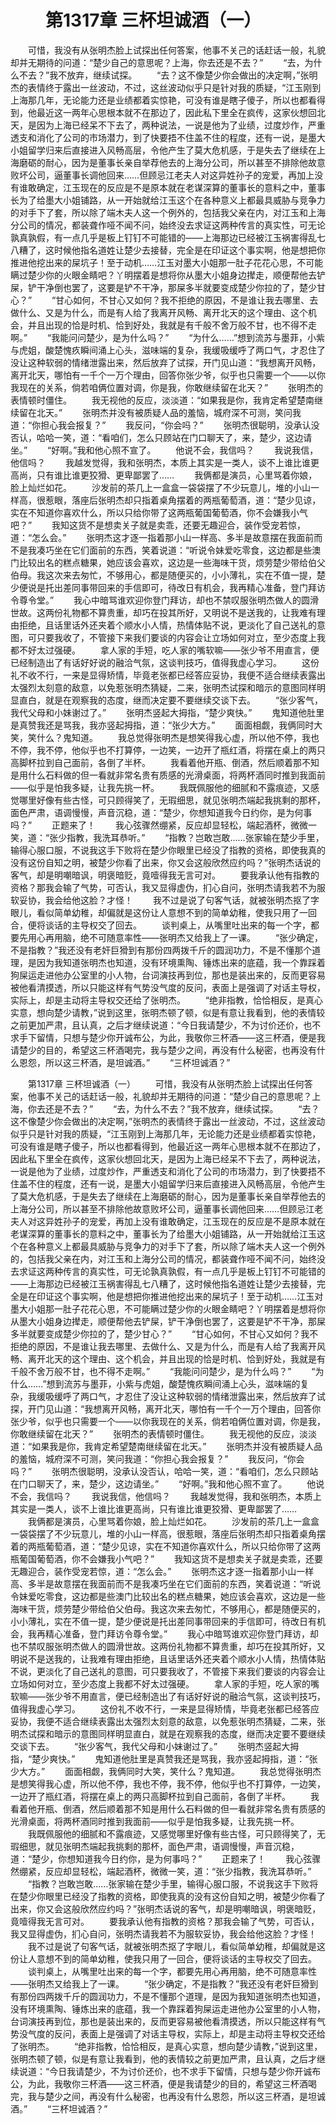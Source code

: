 # 　　第1317章 三杯坦诚酒（一）
　　可惜，我没有从张明杰脸上试探出任何答案，他事不关己的话赶话一般，礼貌却并无期待的问道：“楚少自己的意思呢？上海，你去还是不去？”
　　“去，为什么不去？”我不放弃，继续试探。
　　“去？这不像楚少你会做出的决定啊，”张明杰的表情终于露出一丝波动，不过，这丝波动似乎只是针对我的质疑，“江玉刚到上海那几年，无论能力还是业绩都着实惊艳，可没有谁是瞎子傻子，所以也都看得到，他最近这一两年心思根本就不在那边了，因此私下里全在疯传，这家伙想回北天，是因为上海已经呆不下去了，两种说法，一说是他为了业绩，过度炒作，严重透支和消化了公司的市场潜力，到了快要捂不住盖不住的程度，还有一说，是墨大小姐留学归来后直接进入风畅高层，令他产生了莫大危机感，于是失去了继续在上海磨砺的耐心，因为是董事长亲自举荐他去的上海分公司，所以甚至不排除他故意败坏公司，逼董事长调他回来……但顾忌江老夫人对这异姓孙子的宠爱，再加上没有谁敢确定，江玉现在的反应是不是原本就在老谋深算的董事长的意料之中，董事长为了给墨大小姐铺路，从一开始就给江玉这个在各种意义上都最具威胁与竞争力的对手下了套，所以除了端木夫人这一个例外的，包括我父亲在内，对江玉和上海分公司的情况，都装聋作哑不闻不问，始终没去求证这两种传言的真实性，可无论孰真孰假，有一点几乎是板上钉钉不可能错的——上海那边已经被江玉祸害得乱七八糟了，这时候他指名道姓让楚少去接替，完全是在印证这个事实啊，他是想把你推进他挖出来的屎坑子！至于动机……江玉对墨大小姐那一肚子花花心思，不可能瞒过楚少你的火眼金睛吧？丫明摆着是想将你从墨大小姐身边撵走，顺便帮他去铲屎，铲干净倒也罢了，这要是铲不干净，那屎多半就要变成楚少你拉的了，楚少甘心？”
　　“甘心如何，不甘心又如何？我不拒绝的原因，不是谁让我去哪里、去做什么、又是为什么，而是有人给了我离开风畅、离开北天的这个理由、这个机会，并且出现的恰是时机、恰到好处，我就是有千般不舍万般不甘，也不得不走啊。”
　　“我能问问楚少，是为什么吗？”
　　“为什么……”想到流苏与墨菲，小紫与虎姐，酸楚愧疚瞬间涌上心头，滋味端的复杂，我缓吸缓呼了两口气，才忍住了没让这种软弱的情绪泄露出来，然后放弃了试探，开门见山道：“我想离开风畅，离开北天，哪怕有一千个一万个理由，回答你张少爷，似乎也只需要一个——以你我现在的关系，倘若咱俩位置对调，你是我，你敢继续留在北天？”
　　张明杰的表情顿时僵住。
　　我无视他的反应，淡淡道：“如果我是你，我肯定希望楚南继续留在北天。”
　　张明杰并没有被质疑人品的羞恼，城府深不可测，笑问我道：“你担心我会报复？”
　　我反问，“你会吗？”
　　张明杰很聪明，没承认没否认，哈哈一笑，道：“看咱们，怎么只顾站在门口聊天了，来，楚少，这边请坐。”
　　“好啊。”我和他心照不宣了。
　　他说不会，我信吗？
　　我说我信，他信吗？
　　我越发觉得，我和张明杰，本质上其实是一类人，谈不上谁比谁更高尚，只有谁比谁更狡猾、更卑鄙罢了……
　　我俩都是演员，心里骂着你娘，脸上灿烂如花。
　　沙发前的茶几上一盒盒一袋袋摆了不少玩意儿，堆的小山一样高，很惹眼，落座后张明杰却只指着桌角摆着的两瓶葡萄酒，道：“楚少见谅，实在不知道你喜欢什么，所以只给你带了这两瓶葡国葡萄酒，你不会嫌我小气吧？”
　　我知这货不是想卖关子就是卖乖，还要无趣迎合，装作受宠若惊，道：“怎么会。”
　　张明杰这才逐一指着那小山一样高、多半是故意摆在我面前而不是我凑巧坐在它们面前的东西，笑着说道：“听说令妹爱吃零食，这边都是些澳门比较出名的糕点糖果，她应该会喜欢，这边是一些海味干货，烦劳楚少带给伯父伯母。我这次来去匆忙，不够用心，都是随便买的，小小薄礼，实在不值一提，楚少便说是托出差同事带回来的手信即可，待改日有机会，我再精心准备，登门拜访令尊令堂。”
　　我心中暗骂谁欢迎你登门拜访，却也不禁叹服张明杰做人的圆滑世故。这两份礼物都不算贵重，却巧在投其所好，又明说不是送我的，让我难有理由拒绝，且话里话外还夹着个顺水小人情，热情体贴不说，更淡化了自己送礼的意图，可只要我收了，不管接下来我们要谈的内容会让立场如何对立，至少态度上我都不好太过强硬。
　　拿人家的手短，吃人家的嘴软嘛——张少爷不用直言，便已经制造出了有话好好说的融洽气氛，这谈判技巧，值得我虚心学习。
　　这份礼不收不行，一来是显得矫情，毕竟老张都已经答应妥协，我便不适合继续表露出太强烈太刻意的敌意，以免惹张明杰猜疑，二来，张明杰试探和暗示的意图同样明显直白，就是在观察我的态度，继而决定要不要继续交谈下去。
　　“张少客气，我代父母和小妹谢过了。”
　　张明杰竖起大拇指，“楚少爽快。”
　　鬼知道他肚里是真赞我还是骂我，我亦竖起拇指，道：“张少大方。”
　　面面相觑，我俩同时大笑，笑什么？鬼知道。
　　我总觉得张明杰是想笑得我心虚，所以他不停，我也不停，我不停，他似乎也不打算停，一边笑，一边开了瓶红酒，将摆在桌上的两只高脚杯拉到自己面前，各倒了半杯。
　　我看着他开瓶、倒酒，然后顺着那不知是用什么石料做的但一看就非常名贵有质感的光滑桌面，将两杯酒同时推到我面前——似乎是怕我多疑，让我先挑一杯。
　　我既佩服他的细腻和不露痕迹，又感觉哪里好像有些古怪，可只顾得笑了，无瑕细思，就见张明杰端起我挑剩的那杯，面色严肃，语调慢慢，声音沉稳，道：“楚少，你想知道我今日约你，是为何事吗？”
　　正题来了！
　　我心弦骤然绷紧，反应却显轻松，端起酒杯，微微一笑，道：“张少指教，我洗耳恭听。”
　　“指教？岂敢岂敢……张家输在楚少手里，输得心服口服，不说我这手下败将在楚少你眼里已经没了指教的资格，即使我真的没有这份自知之明，被楚少你看了出来，你又会这般欣然应约吗？”张明杰话说的客气，却是明嘲暗讽，明褒暗贬，竟噎得我无言可对。
　　要我承认他有指教的资格？那我会输了气势，可否认，我又显得虚伪，扪心自问，张明杰请我若不为服软妥协，我会给他这脸？才怪！
　　我不过是说了句客气话，就被张明杰抠了字眼儿，看似简单幼稚，却偏就是这份让人意想不到的简单幼稚，使我只用了一回合，便将谈话的主导权交了回去。
　　谈判桌上，从嘴里吐出来的每一个字，都要先用心再用脑，绝不可随意率性——张明杰又给我上了一课。
　　“张少确定，不是指教？”我还没有老奸巨猾到有那份四两拨千斤的圆润功力，不是不懂那个道理，是因为我知道张明杰也知道，没有环境熏陶、锤炼出来的底蕴，我一个靠踩着狗屎运走进他办公室里的小人物，台词演技再到位，那也是装出来的，反而更容易被他看清摸透，所以只能这样有气势没气度的反问，表面上是强调了对话主导权，实际上，却是主动将主导权交还给了张明杰。
　　“绝非指教，恰恰相反，是真心实意，想向楚少请教，”说到这里，张明杰顿了顿，似是有意让我看到，他的表情较之前更加严肃，且认真，之后才继续说道：“今日我请楚少，不为讨价还价，也不求手下留情，只想与楚少你开诚布公，为此，我敬你三杯酒——这三杯酒，便是我请楚少的目的，希望这三杯酒喝完，我与楚少之间，再没有什么秘密，也再没有什么恩怨，所以这三杯酒，是坦诚酒。”
　　“三杯坦诚酒？”

　　第1317章 三杯坦诚酒（一）
　　可惜，我没有从张明杰脸上试探出任何答案，他事不关己的话赶话一般，礼貌却并无期待的问道：“楚少自己的意思呢？上海，你去还是不去？”
　　“去，为什么不去？”我不放弃，继续试探。
　　“去？这不像楚少你会做出的决定啊，”张明杰的表情终于露出一丝波动，不过，这丝波动似乎只是针对我的质疑，“江玉刚到上海那几年，无论能力还是业绩都着实惊艳，可没有谁是瞎子傻子，所以也都看得到，他最近这一两年心思根本就不在那边了，因此私下里全在疯传，这家伙想回北天，是因为上海已经呆不下去了，两种说法，一说是他为了业绩，过度炒作，严重透支和消化了公司的市场潜力，到了快要捂不住盖不住的程度，还有一说，是墨大小姐留学归来后直接进入风畅高层，令他产生了莫大危机感，于是失去了继续在上海磨砺的耐心，因为是董事长亲自举荐他去的上海分公司，所以甚至不排除他故意败坏公司，逼董事长调他回来……但顾忌江老夫人对这异姓孙子的宠爱，再加上没有谁敢确定，江玉现在的反应是不是原本就在老谋深算的董事长的意料之中，董事长为了给墨大小姐铺路，从一开始就给江玉这个在各种意义上都最具威胁与竞争力的对手下了套，所以除了端木夫人这一个例外的，包括我父亲在内，对江玉和上海分公司的情况，都装聋作哑不闻不问，始终没去求证这两种传言的真实性，可无论孰真孰假，有一点几乎是板上钉钉不可能错的——上海那边已经被江玉祸害得乱七八糟了，这时候他指名道姓让楚少去接替，完全是在印证这个事实啊，他是想把你推进他挖出来的屎坑子！至于动机……江玉对墨大小姐那一肚子花花心思，不可能瞒过楚少你的火眼金睛吧？丫明摆着是想将你从墨大小姐身边撵走，顺便帮他去铲屎，铲干净倒也罢了，这要是铲不干净，那屎多半就要变成楚少你拉的了，楚少甘心？”
　　“甘心如何，不甘心又如何？我不拒绝的原因，不是谁让我去哪里、去做什么、又是为什么，而是有人给了我离开风畅、离开北天的这个理由、这个机会，并且出现的恰是时机、恰到好处，我就是有千般不舍万般不甘，也不得不走啊。”
　　“我能问问楚少，是为什么吗？”
　　“为什么……”想到流苏与墨菲，小紫与虎姐，酸楚愧疚瞬间涌上心头，滋味端的复杂，我缓吸缓呼了两口气，才忍住了没让这种软弱的情绪泄露出来，然后放弃了试探，开门见山道：“我想离开风畅，离开北天，哪怕有一千个一万个理由，回答你张少爷，似乎也只需要一个——以你我现在的关系，倘若咱俩位置对调，你是我，你敢继续留在北天？”
　　张明杰的表情顿时僵住。
　　我无视他的反应，淡淡道：“如果我是你，我肯定希望楚南继续留在北天。”
　　张明杰并没有被质疑人品的羞恼，城府深不可测，笑问我道：“你担心我会报复？”
　　我反问，“你会吗？”
　　张明杰很聪明，没承认没否认，哈哈一笑，道：“看咱们，怎么只顾站在门口聊天了，来，楚少，这边请坐。”
　　“好啊。”我和他心照不宣了。
　　他说不会，我信吗？
　　我说我信，他信吗？
　　我越发觉得，我和张明杰，本质上其实是一类人，谈不上谁比谁更高尚，只有谁比谁更狡猾、更卑鄙罢了……
　　我俩都是演员，心里骂着你娘，脸上灿烂如花。
　　沙发前的茶几上一盒盒一袋袋摆了不少玩意儿，堆的小山一样高，很惹眼，落座后张明杰却只指着桌角摆着的两瓶葡萄酒，道：“楚少见谅，实在不知道你喜欢什么，所以只给你带了这两瓶葡国葡萄酒，你不会嫌我小气吧？”
　　我知这货不是想卖关子就是卖乖，还要无趣迎合，装作受宠若惊，道：“怎么会。”
　　张明杰这才逐一指着那小山一样高、多半是故意摆在我面前而不是我凑巧坐在它们面前的东西，笑着说道：“听说令妹爱吃零食，这边都是些澳门比较出名的糕点糖果，她应该会喜欢，这边是一些海味干货，烦劳楚少带给伯父伯母。我这次来去匆忙，不够用心，都是随便买的，小小薄礼，实在不值一提，楚少便说是托出差同事带回来的手信即可，待改日有机会，我再精心准备，登门拜访令尊令堂。”
　　我心中暗骂谁欢迎你登门拜访，却也不禁叹服张明杰做人的圆滑世故。这两份礼物都不算贵重，却巧在投其所好，又明说不是送我的，让我难有理由拒绝，且话里话外还夹着个顺水小人情，热情体贴不说，更淡化了自己送礼的意图，可只要我收了，不管接下来我们要谈的内容会让立场如何对立，至少态度上我都不好太过强硬。
　　拿人家的手短，吃人家的嘴软嘛——张少爷不用直言，便已经制造出了有话好好说的融洽气氛，这谈判技巧，值得我虚心学习。
　　这份礼不收不行，一来是显得矫情，毕竟老张都已经答应妥协，我便不适合继续表露出太强烈太刻意的敌意，以免惹张明杰猜疑，二来，张明杰试探和暗示的意图同样明显直白，就是在观察我的态度，继而决定要不要继续交谈下去。
　　“张少客气，我代父母和小妹谢过了。”
　　张明杰竖起大拇指，“楚少爽快。”
　　鬼知道他肚里是真赞我还是骂我，我亦竖起拇指，道：“张少大方。”
　　面面相觑，我俩同时大笑，笑什么？鬼知道。
　　我总觉得张明杰是想笑得我心虚，所以他不停，我也不停，我不停，他似乎也不打算停，一边笑，一边开了瓶红酒，将摆在桌上的两只高脚杯拉到自己面前，各倒了半杯。
　　我看着他开瓶、倒酒，然后顺着那不知是用什么石料做的但一看就非常名贵有质感的光滑桌面，将两杯酒同时推到我面前——似乎是怕我多疑，让我先挑一杯。
　　我既佩服他的细腻和不露痕迹，又感觉哪里好像有些古怪，可只顾得笑了，无瑕细思，就见张明杰端起我挑剩的那杯，面色严肃，语调慢慢，声音沉稳，道：“楚少，你想知道我今日约你，是为何事吗？”
　　正题来了！
　　我心弦骤然绷紧，反应却显轻松，端起酒杯，微微一笑，道：“张少指教，我洗耳恭听。”
　　“指教？岂敢岂敢……张家输在楚少手里，输得心服口服，不说我这手下败将在楚少你眼里已经没了指教的资格，即使我真的没有这份自知之明，被楚少你看了出来，你又会这般欣然应约吗？”张明杰话说的客气，却是明嘲暗讽，明褒暗贬，竟噎得我无言可对。
　　要我承认他有指教的资格？那我会输了气势，可否认，我又显得虚伪，扪心自问，张明杰请我若不为服软妥协，我会给他这脸？才怪！
　　我不过是说了句客气话，就被张明杰抠了字眼儿，看似简单幼稚，却偏就是这份让人意想不到的简单幼稚，使我只用了一回合，便将谈话的主导权交了回去。
　　谈判桌上，从嘴里吐出来的每一个字，都要先用心再用脑，绝不可随意率性——张明杰又给我上了一课。
　　“张少确定，不是指教？”我还没有老奸巨猾到有那份四两拨千斤的圆润功力，不是不懂那个道理，是因为我知道张明杰也知道，没有环境熏陶、锤炼出来的底蕴，我一个靠踩着狗屎运走进他办公室里的小人物，台词演技再到位，那也是装出来的，反而更容易被他看清摸透，所以只能这样有气势没气度的反问，表面上是强调了对话主导权，实际上，却是主动将主导权交还给了张明杰。
　　“绝非指教，恰恰相反，是真心实意，想向楚少请教，”说到这里，张明杰顿了顿，似是有意让我看到，他的表情较之前更加严肃，且认真，之后才继续说道：“今日我请楚少，不为讨价还价，也不求手下留情，只想与楚少你开诚布公，为此，我敬你三杯酒——这三杯酒，便是我请楚少的目的，希望这三杯酒喝完，我与楚少之间，再没有什么秘密，也再没有什么恩怨，所以这三杯酒，是坦诚酒。”
　　“三杯坦诚酒？”
